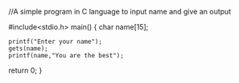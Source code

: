//A simple program in C language to input name and give an output





#include<stdio.h>
main()
{
    char name[15];

    printf("Enter your name");
    gets(name);
    printf(name,"You are the best");
return 0;
}
